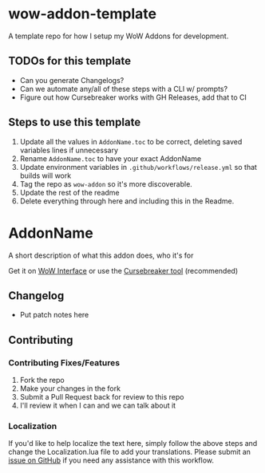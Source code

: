 # wow-addon-template
A template repo for how I setup my WoW Addons for development.

## TODOs for this template
- Can you generate Changelogs?
- Can we automate any/all of these steps with a CLI w/ prompts?
- Figure out how Cursebreaker works with GH Releases, add that to CI

## Steps to use this template

1. Update all the values in `AddonName.toc` to be correct, deleting saved variables lines if unnecessary
1. Rename `AddonName.toc` to have your exact AddonName
1. Update environment variables in `.github/workflows/release.yml` so that builds will work
1. Tag the repo as `wow-addon` so it's more discoverable.
1. Update the rest of the readme
1. Delete everything through here and including this in the Readme.

AddonName
=========

A short description of what this addon does, who it's for

Get it on [WoW Interface](WOWILINK) or use the [Cursebreaker tool](https://github.com/AcidWeb/CurseBreaker) (recommended)


## Changelog
- Put patch notes here

## Contributing

### Contributing Fixes/Features
1. Fork the repo
1. Make your changes in the fork
1. Submit a Pull Request back for review to this repo
1. I'll review it when I can and we can talk about it

### Localization

If you'd like to help localize the text here, simply follow the above steps and change the Localization.lua file to add your translations. Please submit an [issue on GitHub](GHISSUESLINK) if you need any assistance with this workflow.